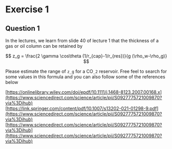 # Exercise 1

## Question 1

In the lectures, we learn from slide 40 of lecture 1 that the thickness of a gas or oil column can be retained by

```math #thick

z_g =  \frac{2 \gamma \cos\theta (1/r_{cap}-1/r_{res})}{g (\rho_w-\rho_g)}

```

Please estimate the range of ``z_g`` for a CO``_2`` reservoir. Free feel to search for some values in this formula and you can also follow some of the references below

[https://onlinelibrary.wiley.com/doi/epdf/10.1111/j.1468-8123.2007.00168.x](https://www.sciencedirect.com/science/article/pii/S0927775721009870?via%3Dihub)    
[https://link.springer.com/content/pdf/10.1007/s13202-021-01298-9.pdf](https://www.sciencedirect.com/science/article/pii/S0927775721009870?via%3Dihub)    
[https://www.sciencedirect.com/science/article/pii/S0927775721009870?via%3Dihub](https://www.sciencedirect.com/science/article/pii/S0927775721009870?via%3Dihub)





